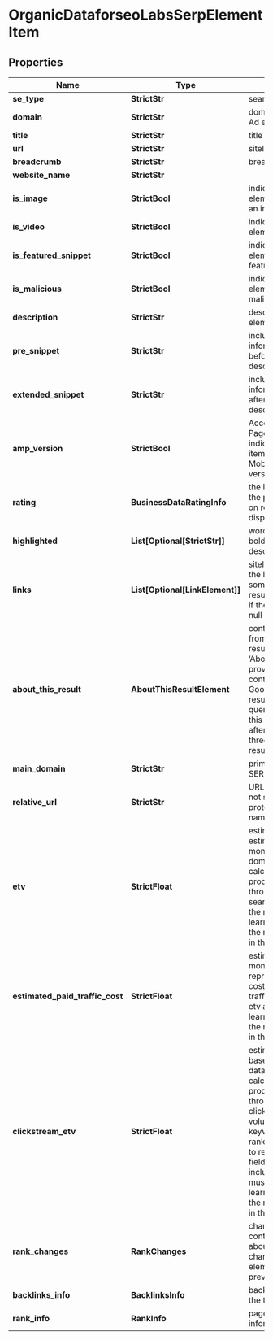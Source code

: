# OrganicDataforseoLabsSerpElementItem


## Properties

| Name | Type | Description | Notes |
|------------ | ------------- | ------------- | -------------|
**se_type** | **StrictStr** | search engine type |[optional]|
**domain** | **StrictStr** | domain in SERP of the Ad element |[optional]|
**title** | **StrictStr** | title of the result in SERP |[optional]|
**url** | **StrictStr** | sitelink URL |[optional]|
**breadcrumb** | **StrictStr** | breadcrumb in SERP |[optional]|
**website_name** | **StrictStr** |  |[optional]|
**is_image** | **StrictBool** | indicates whether the element contains an image |[optional]|
**is_video** | **StrictBool** | indicates whether the element contains a video |[optional]|
**is_featured_snippet** | **StrictBool** | indicates whether the element is a featured_snippet |[optional]|
**is_malicious** | **StrictBool** | indicates whether the element is marked as malicious |[optional]|
**description** | **StrictStr** | description of the results element in SERP |[optional]|
**pre_snippet** | **StrictStr** | includes additional information appended before the result description in SERP |[optional]|
**extended_snippet** | **StrictStr** | includes additional information appended after the result description in SERP |[optional]|
**amp_version** | **StrictBool** | Accelerated Mobile Pages<br>indicates whether an item has the Accelerated Mobile Page (AMP) version |[optional]|
**rating** | **BusinessDataRatingInfo** | the item’s rating <br>the popularity rate based on reviews and displayed in SERP |[optional]|
**highlighted** | **List[Optional[StrictStr]]** | words highlighted in bold within the results description |[optional]|
**links** | **List[Optional[LinkElement]]** | sitelinks<br>the links shown below some of Google’s search results<br>if there are none, equals null |[optional]|
**about_this_result** | **AboutThisResultElement** | contains information from the ‘About this result’ panel<br>‘About this result’ panel provides additional context about why Google returned this result for the given query;<br>this feature appears after clicking on the three dots next to most results |[optional]|
**main_domain** | **StrictStr** | primary domain name in SERP |[optional]|
**relative_url** | **StrictStr** | URL in SERP that does not specify the HTTPs protocol and domain name |[optional]|
**etv** | **StrictFloat** | estimated traffic volume<br>estimated organic monthly traffic to the domain<br>calculated as the product of CTR (click-through-rate) and search volume values of the returned keyword<br>learn more about how the metric is calculated in this help center article |[optional]|
**estimated_paid_traffic_cost** | **StrictFloat** | estimated cost of paid monthly search traffic<br>represents the estimated cost of paid monthly traffic (USD) based on etv and cpc values<br>learn more about how the metric is calculated in this help center article |[optional]|
**clickstream_etv** | **StrictFloat** | estimated traffic volume based on clickstream data<br>calculated as the product of click-through-rate and clickstream search volume values of all keywords the domain ranks for<br>to retrieve results for this field, the parameter include_clickstream_data must be set to true<br>learn more about how the metric is calculated in this help center article |[optional]|
**rank_changes** | **RankChanges** | changes in rankings<br>contains information about the ranking changes of the SERP element since the previous_updated_time |[optional]|
**backlinks_info** | **BacklinksInfo** | backlinks information for the target website |[optional]|
**rank_info** | **RankInfo** | page and domain rank information |[optional]|